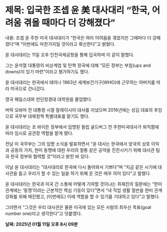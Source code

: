# **제목: 입국한 조셉 윤 美 대사대리 “한국, 어려움 겪을 때마다 더 강해졌다”**

  내용: 조셉 윤 주한 미국 대사대리가 “한국은 여러 어려움을 겪었지만 그때마다 더 강해졌다”며 “이번에도 마찬가지일 것이라고 확신한다”고 밝혔다. 

윤 대사대리는 11일 오후 인천국제공항을 통해 입국하며 이 같이 말했다. 

그는 윤석열 대통령의 비상계엄 및 탄핵 정국에 대해 “모든 정부는 부침(ups and downs)이 있기 마련”이라고 평가하기도 했다. 

윤 대사대리는 한국에서 태어나 1963년 세계보건기구(WHO)에 근무하는 아버지를 따라 미국으로 건너갔다. 

영국 웨일스대와 런던정경대 대학원을 졸업했다. 

버락 오바마 전 대통령 시절 말레이시아 대사를 지냈으며 2016년에는 성김 대표의 후임으로 국무부 대북정책 특별대표를 맡기도 했다. 

윤 대사대리는 조 바이든 정부에서 임명된 필립 골드버그 전 주한미국대사가 퇴직함에 따라 임시로 공관장 역할을 맡게 됐다. 

전날 미 국무부는 그의 임명 소식을 발표하면서 “윤 대사는 한국에서 양국의 상호 이익과 공동의 가치, 한미 동맹에 대한 우리의 철통 같은 공약을 진전시키기 위해 대사관 팀과 한국 정부와 협력할 것”이라고 밝힌 바 있다. 

이날 윤 대사대리는 “대사대리로 한국에 다시 돌아와서 기쁘다”며 “지금 같은 시기에 대사관을 돕고 우리가 할 수 있는 일을 하기 위해 온 것은 매우 의미 있다”고 말했다.  

윤 대사대리는 한국과 미국 간 소통에 어떻게 기여할 것이냐는 취재진의 질문에는 “한미 관계에는 ‘동맹’이라는 근본적인 핵심 기둥이 있다”면서 “내 직업 생활 절반을 한미 관계 강화를 위해 매진했고, (이번에도) 이에 역할을 할 수 있기를 기대하고 있다”고 말했다. 

그러면서 “그것은 우리 대사관은 물론 미국에 있는 모든 사람의 최우선 목표(goal number one)라고 생각한다”고 덧붙였다.

  **날짜: 2025년 01월 11일 오후 8시 09분**